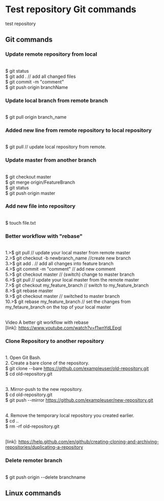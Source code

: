 # Test repository Git commands
test repository
<br/>
## Git commands
### Update remote repository from local
<br/>$ git status
<br/>$ git add .  // add all changed files 
<br/>$ git commit -m "comment"
<br/>$ git push origin branchName
### Update local branch from remote branch
<br/>$ git pull origin branch_name
### Added new line from remote repository to local repository
<br/>$ git pull  // update local repository from remote.
### Update master from another branch
<br/>$ git checkout master
<br/>$ git merge origin/FeatureBranch
<br/>$ git status
<br/>$ git push origin master
### Add new file into repository
<br/>$ touch file.txt
### Better workflow with "rebase"
<br/>1.>$ git pull // update your local master from remote master
<br/>2.>$ git checkout -b newbranch_name  //create new branch
<br/>3.>$ git add . // add all changes into feature branch
<br/>4.>$ git commit -m "comment"  // add new comment
<br/>5.>$ git checkout master // (switch) change to master branch
<br/>6.>$ git pull // update your local master from the remote master
<br/>7.>$ git checkout my_feature_branch // switch to my_feature_branch
<br/>8.>$ git rebase master
<br/>9.>$ git checkout master // switched to master branch
<br/>10.>$ git rebase my_feature_branch // set the changes from my_fetaure_branch on the top of your local master

<br/>Video A better git workflow with rebase 
<br/>[link]: https://www.youtube.com/watch?v=f1wnYdLEpgI


### Clone Repository to another repository

<br/>1. Open Git Bash.
<br/>2. Create a bare clone of the repository.
<br/>$ git clone --bare https://github.com/exampleuser/old-repository.git
<br/>$ cd old-repository.git

<br/>3. Mirror-push to the new repository.
<br/>$ cd old-repository.git
<br/>$ git push --mirror https://github.com/exampleuser/new-repository.git

<br/>4. Remove the temporary local repository you created earlier.
<br/>$ cd ..
<br/>$ rm -rf old-repository.git

<br/>[link]: https://help.github.com/en/github/creating-cloning-and-archiving-repositories/duplicating-a-repository


### Delete remoter branch
<br/>$ git push origin --delete branchname


## Linux commands
















